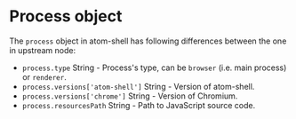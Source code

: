 # Process object

The `process` object in atom-shell has following differences between the one in
upstream node:

* `process.type` String - Process's type, can be `browser` (i.e. main process) or `renderer`.
* `process.versions['atom-shell']` String - Version of atom-shell.
* `process.versions['chrome']` String - Version of Chromium.
* `process.resourcesPath` String - Path to JavaScript source code.
